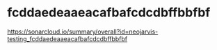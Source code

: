 # fcddaedeaaeacafbafcdcdbffbbfbf
https://sonarcloud.io/summary/overall?id=neojarvis-testing_fcddaedeaaeacafbafcdcdbffbbfbf
